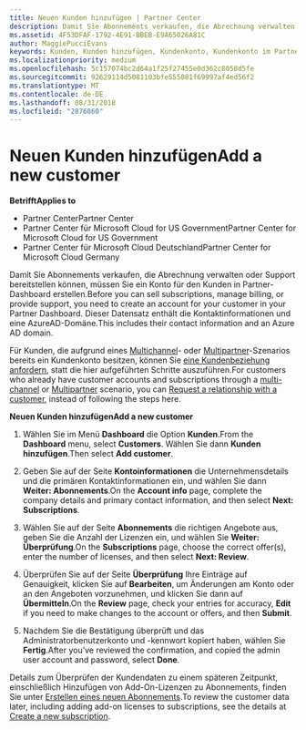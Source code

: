```yaml
---
title: Neuen Kunden hinzufügen | Partner Center
description: Damit Sie Abonnements verkaufen, die Abrechnung verwalten oder Support bereitstellen können, müssen Sie einen Datensatz für den Kunden in Partner Center erstellen. Dieser Datensatz enthält die Kontaktinformationen und eine AzureAD-Domäne.
ms.assetid: 4F53DFAF-1792-4E91-BBEB-E9A65026A81C
author: MaggiePucciEvans
keywords: Kunden, Kunden hinzufügen, Kundenkonto, Kundenkonto im Partner Center, Hinzufügen von Kunden, Kundenkonto erstellen
ms.localizationpriority: medium
ms.openlocfilehash: 5c157074bc2d64a1f25f27455e0d362c8050d5fe
ms.sourcegitcommit: 92629114d5081103bfe555081f69997af4ed56f2
ms.translationtype: MT
ms.contentlocale: de-DE
ms.lasthandoff: 08/31/2018
ms.locfileid: "2876860"
---
```

# <a name="add-a-new-customer"></a><span data-ttu-id="d8d43-105">Neuen Kunden hinzufügen</span><span class="sxs-lookup"><span data-stu-id="d8d43-105">Add a new customer</span></span>

**<span data-ttu-id="d8d43-106">Betrifft</span><span class="sxs-lookup"><span data-stu-id="d8d43-106">Applies to</span></span>**

-  <span data-ttu-id="d8d43-107">Partner Center</span><span class="sxs-lookup"><span data-stu-id="d8d43-107">Partner Center</span></span>
-  <span data-ttu-id="d8d43-108">Partner Center für Microsoft Cloud for US Government</span><span class="sxs-lookup"><span data-stu-id="d8d43-108">Partner Center for Microsoft Cloud for US Government</span></span>
-  <span data-ttu-id="d8d43-109">Partner Center für Microsoft Cloud Deutschland</span><span class="sxs-lookup"><span data-stu-id="d8d43-109">Partner Center for Microsoft Cloud Germany</span></span>


<span data-ttu-id="d8d43-110">Damit Sie Abonnements verkaufen, die Abrechnung verwalten oder Support bereitstellen können, müssen Sie ein Konto für den Kunden in Partner-Dashboard erstellen.</span><span class="sxs-lookup"><span data-stu-id="d8d43-110">Before you can sell subscriptions, manage billing, or provide support, you need to create an account for your customer in your Partner Dashboard.</span></span> <span data-ttu-id="d8d43-111">Dieser Datensatz enthält die Kontaktinformationen und eine AzureAD-Domäne.</span><span class="sxs-lookup"><span data-stu-id="d8d43-111">This includes their contact information and an Azure AD domain.</span></span>

<span data-ttu-id="d8d43-112">Für Kunden, die aufgrund eines [Multichannel](multichannel.md)- oder [Multipartner](multipartner.md)-Szenarios bereits ein Kundenkonto besitzen, können Sie [eine Kundenbeziehung anfordern](request-a-relationship-with-a-customer.md), statt die hier aufgeführten Schritte auszuführen.</span><span class="sxs-lookup"><span data-stu-id="d8d43-112">For customers who already have customer accounts and subscriptions through a [multi-channel](multichannel.md) or [Multipartner](multipartner.md) scenario, you can [Request a relationship with a customer](request-a-relationship-with-a-customer.md), instead of following the steps here.</span></span>

**<span data-ttu-id="d8d43-113">Neuen Kunden hinzufügen</span><span class="sxs-lookup"><span data-stu-id="d8d43-113">Add a new customer</span></span>**

1.  <span data-ttu-id="d8d43-114">Wählen Sie im Menü **Dashboard** die Option **Kunden**.</span><span class="sxs-lookup"><span data-stu-id="d8d43-114">From the **Dashboard** menu, select **Customers**.</span></span> <span data-ttu-id="d8d43-115">Wählen Sie dann **Kunden hinzufügen**.</span><span class="sxs-lookup"><span data-stu-id="d8d43-115">Then select **Add customer**.</span></span>

2.  <span data-ttu-id="d8d43-116">Geben Sie auf der Seite **Kontoinformationen** die Unternehmensdetails und die primären Kontaktinformationen ein, und wählen Sie dann **Weiter: Abonnements**.</span><span class="sxs-lookup"><span data-stu-id="d8d43-116">On the **Account info** page, complete the company details and primary contact information, and then select **Next: Subscriptions**.</span></span>

3.  <span data-ttu-id="d8d43-117">Wählen Sie auf der Seite **Abonnements** die richtigen Angebote aus, geben Sie die Anzahl der Lizenzen ein, und wählen Sie **Weiter: Überprüfung**.</span><span class="sxs-lookup"><span data-stu-id="d8d43-117">On the **Subscriptions** page, choose the correct offer(s), enter the number of licenses, and then select **Next: Review**.</span></span>

4.  <span data-ttu-id="d8d43-118">Überprüfen Sie auf der Seite **Überprüfung** Ihre Einträge auf Genauigkeit, klicken Sie auf **Bearbeiten**, um Änderungen am Konto oder an den Angeboten vorzunehmen, und klicken Sie dann auf **Übermitteln**.</span><span class="sxs-lookup"><span data-stu-id="d8d43-118">On the **Review** page, check your entries for accuracy, **Edit** if you need to make changes to the account or offers, and then **Submit**.</span></span>

5.  <span data-ttu-id="d8d43-119">Nachdem Sie die Bestätigung überprüft und das Administratorbenutzerkonto und -kennwort kopiert haben, wählen Sie **Fertig**.</span><span class="sxs-lookup"><span data-stu-id="d8d43-119">After you’ve reviewed the confirmation, and copied the admin user account and password, select **Done**.</span></span>

<span data-ttu-id="d8d43-120">Details zum Überprüfen der Kundendaten zu einem späteren Zeitpunkt, einschließlich Hinzufügen von Add-On-Lizenzen zu Abonnements, finden Sie unter [Erstellen eines neuen Abonnements](create-a-new-subscription.md).</span><span class="sxs-lookup"><span data-stu-id="d8d43-120">To review the customer data later, including adding add-on licenses to subscriptions, see the details at [Create a new subscription](create-a-new-subscription.md).</span></span>

 

 



